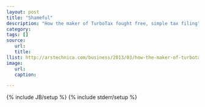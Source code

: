 ```yaml
---
layout: post
title: "Shameful"
description: "How the maker of TurboTax fought free, simple tax filing"
category:
tags: []
source:
   url:
   title:
llist: http://arstechnica.com/business/2013/03/how-the-maker-of-turbotax-fought-free-simple-tax-filing/
image:
   url:
   caption:

---
```


{% include JB/setup %}
{% include stderr/setup %}
